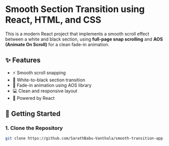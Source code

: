 # Smooth Section Transition using React, HTML, and CSS

This is a modern React project that implements a smooth scroll effect between a white and black section, using **full-page snap scrolling** and **AOS (Animate On Scroll)** for a clean fade-in animation.

## ✨ Features

- ⚡ Smooth scroll snapping
- 🎨 White-to-black section transition
- 🌈 Fade-in animation using AOS library
- 💻 Clean and responsive layout
- 🚀 Powered by React

## 🚀 Getting Started

### 1. Clone the Repository

```bash
git clone https://github.com/SarathBabu-Vanthala/smooth-transition-app.git
